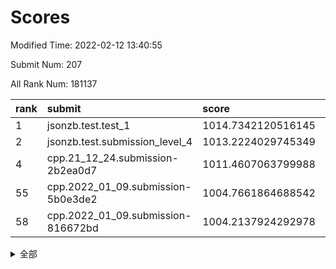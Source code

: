 # Scores

Modified Time: 2022-02-12 13:40:55

Submit Num: 207

All Rank Num: 181137

| rank |               submit               |       score        |       sigma        | pk_num |
| :--- | :--------------------------------- | :----------------- | :----------------- | :----- |
| 1    | jsonzb.test.test_1                 | 1014.7342120516145 | 0.8420611357203688 | 3500   |
| 2    | jsonzb.test.submission_level_4     | 1013.2224029745349 | 0.788228793536138  | 3496   |
| 4    | cpp.21_12_24.submission-2b2ea0d7   | 1011.4607063799988 | 0.7767770104872413 | 3499   |
| 55   | cpp.2022_01_09.submission-5b0e3de2 | 1004.7661864688542 | 0.7307505720445406 | 3498   |
| 58   | cpp.2022_01_09.submission-816672bd | 1004.2137924292978 | 0.7119548174357343 | 3497   |


<details>
<summary>全部</summary>

| rank |                 submit                 |       score        |       sigma        | pk_num |
| :--- | :------------------------------------- | :----------------- | :----------------- | :----- |
| 1    | jsonzb.test.test_1                     | 1014.7342120516145 | 0.8420611357203688 | 3500   |
| 2    | jsonzb.test.submission_level_4         | 1013.2224029745349 | 0.788228793536138  | 3496   |
| 3    | gobigger.level_3.submission_level_3_26 | 1011.5836390336079 | 0.7602509175394119 | 3499   |
| 4    | cpp.21_12_24.submission-2b2ea0d7       | 1011.4607063799988 | 0.7767770104872413 | 3499   |
| 5    | gobigger.level_3.submission_level_3_46 | 1011.4555903360249 | 0.7600810001568149 | 3494   |
| 6    | gobigger.level_3.submission_level_3_7  | 1011.3723703851867 | 0.7788752811442721 | 3503   |
| 7    | gobigger.level_3.submission_level_3_35 | 1011.237877404597  | 0.804770195680529  | 3505   |
| 8    | gobigger.level_3.submission_level_3_21 | 1011.1905474769592 | 0.7706117495102761 | 3493   |
| 9    | gobigger.level_3.submission_level_3_40 | 1011.1089534557034 | 0.7674246232248392 | 3501   |
| 10   | gobigger.level_3.submission_level_3_13 | 1011.0934321159657 | 0.769328305058995  | 3495   |
| 11   | gobigger.level_3.submission_level_3_20 | 1011.0174159329974 | 0.7868729714686148 | 3497   |
| 12   | gobigger.level_3.submission_level_3_28 | 1010.9230986640845 | 0.754260240221391  | 3502   |
| 13   | gobigger.level_3.submission_level_3_41 | 1010.8915382220721 | 0.7603508444574356 | 3504   |
| 14   | gobigger.level_3.submission_level_3_16 | 1010.877903627891  | 0.7757709517897805 | 3496   |
| 15   | gobigger.level_3.submission_level_3_11 | 1010.8311595560067 | 0.7742453750077413 | 3506   |
| 16   | gobigger.level_3.submission_level_3_18 | 1010.6649441843068 | 0.7474895651211015 | 3501   |
| 17   | gobigger.level_3.submission_level_3_38 | 1010.489952631211  | 0.7744320289161508 | 3504   |
| 18   | gobigger.level_3.submission_level_3_10 | 1010.4633978922308 | 0.7543595691141934 | 3501   |
| 19   | gobigger.level_3.submission_level_3_5  | 1010.4263532352743 | 0.78127723927211   | 3494   |
| 20   | gobigger.level_3.submission_level_3_32 | 1010.4037835133728 | 0.7721983563417746 | 3504   |
| 21   | gobigger.level_3.submission_level_3_1  | 1010.4032470973829 | 0.7767817289118548 | 3500   |
| 22   | gobigger.level_3.submission_level_3_27 | 1010.3396416986801 | 0.7645845513078505 | 3504   |
| 23   | gobigger.level_3.submission_level_3_45 | 1010.1969855902489 | 0.7404735316566745 | 3499   |
| 24   | gobigger.level_3.submission_level_3_37 | 1010.0293740655592 | 0.75209215162895   | 3499   |
| 25   | gobigger.level_3.submission_level_3_49 | 1010.0258679203694 | 0.7727209259664695 | 3498   |
| 26   | gobigger.level_3.submission_level_3_29 | 1009.956479593747  | 0.7414580508625938 | 3497   |
| 27   | gobigger.level_3.submission_level_3_2  | 1009.9549104881404 | 0.7540437258384651 | 3504   |
| 28   | gobigger.level_3.submission_level_3_17 | 1009.9286174332661 | 0.7574231444903482 | 3499   |
| 29   | gobigger.level_3.submission_level_3_3  | 1009.7687283936893 | 0.7464189328733783 | 3503   |
| 30   | gobigger.level_3.submission_level_3_34 | 1009.6977429337691 | 0.7581279773073589 | 3498   |
| 31   | gobigger.level_3.submission_level_3_23 | 1009.6655060110639 | 0.7745426002282118 | 3497   |
| 32   | gobigger.level_3.submission_level_3_36 | 1009.6275588358105 | 0.7667880369388197 | 3502   |
| 33   | gobigger.level_3.submission_level_3_31 | 1009.5908788313338 | 0.745701684791215  | 3505   |
| 34   | gobigger.level_3.submission_level_3_43 | 1009.4458043840806 | 0.7492240064794837 | 3499   |
| 35   | gobigger.level_3.submission_level_3_9  | 1009.4379639009751 | 0.7602255410671276 | 3507   |
| 36   | gobigger.level_3.submission_level_3_42 | 1009.434446670097  | 0.7641161780325575 | 3502   |
| 37   | gobigger.level_3.submission_level_3_24 | 1009.4226935171848 | 0.7455243680666993 | 3502   |
| 38   | gobigger.level_3.submission_level_3_44 | 1009.4074527227763 | 0.7534507580279725 | 3500   |
| 39   | gobigger.level_3.submission_level_3_48 | 1009.3770798816546 | 0.732179807584237  | 3504   |
| 40   | gobigger.level_3.submission_level_3_6  | 1009.3692578037086 | 0.726979232373995  | 3498   |
| 41   | gobigger.level_3.submission_level_3_19 | 1009.3487858407669 | 0.7461591155605576 | 3504   |
| 42   | gobigger.level_3.submission_level_3_14 | 1009.3417770198101 | 0.7335013588118365 | 3501   |
| 43   | gobigger.level_3.submission_level_3_30 | 1009.3002088297687 | 0.7692524828313255 | 3499   |
| 44   | gobigger.level_3.submission_level_3_15 | 1009.2633524498975 | 0.733161670676965  | 3500   |
| 45   | gobigger.level_3.submission_level_3_39 | 1009.1149201497161 | 0.7520579689038839 | 3504   |
| 46   | gobigger.level_3.submission_level_3_0  | 1009.0589020926749 | 0.7553343286042945 | 3506   |
| 47   | gobigger.level_3.submission_level_3_22 | 1009.0000276910633 | 0.761779856099791  | 3499   |
| 48   | gobigger.level_3.submission_level_3_8  | 1008.7529414745102 | 0.7314086865648873 | 3500   |
| 49   | gobigger.level_3.submission_level_3_12 | 1008.5198745821425 | 0.7680250223110044 | 3499   |
| 50   | gobigger.level_3.submission_level_3_25 | 1008.2717905789609 | 0.7384507164868969 | 3501   |
| 51   | gobigger.level_3.submission_level_3_47 | 1008.0912083182536 | 0.7282022259155663 | 3492   |
| 52   | gobigger.level_3.submission_level_3_4  | 1008.0167224300661 | 0.7296040571079231 | 3501   |
| 53   | gobigger.level_3.submission_level_3_33 | 1007.8640747505232 | 0.7384117650358484 | 3496   |
| 54   | gobigger.level_1.submission_level_1_9  | 1005.0078195989261 | 0.7192372063150037 | 3499   |
| 55   | cpp.2022_01_09.submission-5b0e3de2     | 1004.7661864688542 | 0.7307505720445406 | 3498   |
| 56   | gobigger.level_1.submission_level_1_34 | 1004.5836084948115 | 0.7127703492791927 | 3501   |
| 57   | gobigger.level_1.submission_level_1_16 | 1004.2496445603965 | 0.7234167847558586 | 3495   |
| 58   | cpp.2022_01_09.submission-816672bd     | 1004.2137924292978 | 0.7119548174357343 | 3497   |
| 59   | gobigger.level_1.submission_level_1_3  | 1004.1640624821495 | 0.7197876275577921 | 3497   |
| 60   | gobigger.level_1.submission_level_1_29 | 1004.1288753165184 | 0.7148478130621667 | 3499   |
| 61   | gobigger.level_1.submission_level_1_6  | 1004.0796286068849 | 0.7315783349400089 | 3498   |
| 62   | gobigger.level_1.submission_level_1_19 | 1004.0413389578424 | 0.7106098557115238 | 3499   |
| 63   | gobigger.level_1.submission_level_1_44 | 1004.0080369824545 | 0.7243863416308051 | 3505   |
| 64   | gobigger.level_1.submission_level_1_30 | 1003.8807601151851 | 0.7223852709949447 | 3503   |
| 65   | gobigger.level_1.submission_level_1_49 | 1003.8729809697857 | 0.7134172321279831 | 3499   |
| 66   | gobigger.level_1.submission_level_1_43 | 1003.856355209055  | 0.7257287399883522 | 3503   |
| 67   | gobigger.level_1.submission_level_1_21 | 1003.8534635175398 | 0.7257380720246278 | 3506   |
| 68   | gobigger.level_1.submission_level_1_28 | 1003.8107553300382 | 0.731960513277755  | 3505   |
| 69   | gobigger.level_1.submission_level_1_42 | 1003.7876036498582 | 0.7225960965144191 | 3501   |
| 70   | gobigger.level_1.submission_level_1_27 | 1003.7488938638585 | 0.7191149052020234 | 3506   |
| 71   | gobigger.level_1.submission_level_1_24 | 1003.6951315386749 | 0.7196648373749501 | 3503   |
| 72   | gobigger.level_1.submission_level_1_33 | 1003.6524193977787 | 0.7160383695431237 | 3497   |
| 73   | gobigger.level_1.submission_level_1_25 | 1003.6495864540741 | 0.7042055272077511 | 3503   |
| 74   | gobigger.level_1.submission_level_1_23 | 1003.5373940592988 | 0.7190424790494394 | 3495   |
| 75   | gobigger.level_1.submission_level_1_47 | 1003.5267794323499 | 0.7290993255928059 | 3498   |
| 76   | gobigger.level_1.submission_level_1_18 | 1003.48527246051   | 0.7121028210647156 | 3505   |
| 77   | gobigger.level_1.submission_level_1_45 | 1003.4686549181491 | 0.7093849404173036 | 3493   |
| 78   | gobigger.level_1.submission_level_1_5  | 1003.4649928716334 | 0.7279148216333227 | 3502   |
| 79   | gobigger.level_1.submission_level_1_48 | 1003.4552005169172 | 0.7138389159220438 | 3495   |
| 80   | gobigger.level_1.submission_level_1_8  | 1003.438487161305  | 0.7052047366965383 | 3505   |
| 81   | gobigger.level_1.submission_level_1_26 | 1003.4197874359174 | 0.7030379684500231 | 3496   |
| 82   | gobigger.level_1.submission_level_1_36 | 1003.4142247612074 | 0.7159267844651915 | 3501   |
| 83   | gobigger.level_1.submission_level_1_37 | 1003.367366930406  | 0.7215913050730437 | 3494   |
| 84   | gobigger.level_1.submission_level_1_0  | 1003.202925155155  | 0.7201447982935185 | 3498   |
| 85   | gobigger.level_1.submission_level_1_39 | 1003.2023477027308 | 0.7147518520519499 | 3494   |
| 86   | gobigger.level_1.submission_level_1_22 | 1003.1654371073506 | 0.7143910073081766 | 3494   |
| 87   | gobigger.level_1.submission_level_1_41 | 1003.0366480227332 | 0.7246374275437407 | 3501   |
| 88   | gobigger.level_1.submission_level_1_1  | 1003.0246733246888 | 0.7171358336062336 | 3499   |
| 89   | gobigger.level_1.submission_level_1_2  | 1003.0032778265024 | 0.7293539579449632 | 3499   |
| 90   | gobigger.level_1.submission_level_1_4  | 1002.9432056009695 | 0.7121523780899173 | 3500   |
| 91   | gobigger.level_1.submission_level_1_40 | 1002.8988242661587 | 0.7311985748444682 | 3500   |
| 92   | gobigger.level_1.submission_level_1_11 | 1002.7514770442559 | 0.7184302380963511 | 3507   |
| 93   | gobigger.level_1.submission_level_1_15 | 1002.6725973982406 | 0.7269975758411951 | 3499   |
| 94   | gobigger.level_1.submission_level_1_20 | 1002.6556364842025 | 0.7193968702335849 | 3500   |
| 95   | gobigger.level_1.submission_level_1_32 | 1002.6388069198712 | 0.7333390345105033 | 3498   |
| 96   | gobigger.level_1.submission_level_1_13 | 1002.5203726197602 | 0.711501000563503  | 3503   |
| 97   | gobigger.level_1.submission_level_1_35 | 1002.4966357097546 | 0.7193842904841738 | 3497   |
| 98   | gobigger.level_1.submission_level_1_38 | 1002.4724704195922 | 0.720996798271773  | 3498   |
| 99   | gobigger.level_1.submission_level_1_7  | 1002.4672415949401 | 0.7058333353885198 | 3505   |
| 100  | gobigger.level_1.submission_level_1_46 | 1002.3187500175952 | 0.7106970797584345 | 3506   |
| 101  | gobigger.level_1.submission_level_1_31 | 1002.3099937639362 | 0.7055014506535917 | 3496   |
| 102  | gobigger.level_1.submission_level_1_14 | 1002.1847898916465 | 0.7128210097162416 | 3501   |
| 103  | gobigger.level_1.submission_level_1_12 | 1002.1181248139379 | 0.7083361785590685 | 3500   |
| 104  | gobigger.level_1.submission_level_1_10 | 1002.1005466653805 | 0.7154610551784792 | 3506   |
| 105  | gobigger.level_1.submission_level_1_17 | 1001.6540559764693 | 0.7145240381312603 | 3502   |
| 106  | gobigger.random.submission_random_7    | 997.6099170560783  | 0.7084461230472792 | 3502   |
| 107  | gobigger.random.submission_random_0    | 997.4967322035044  | 0.7095934113173887 | 3499   |
| 108  | gobigger.random.submission_random_28   | 997.0906623727479  | 0.7105305669130736 | 3504   |
| 109  | gobigger.random.submission_random_2    | 996.9175437458146  | 0.7178721159668072 | 3497   |
| 110  | gobigger.random.submission_random_39   | 996.6843939632023  | 0.7020408206338145 | 3497   |
| 111  | gobigger.random.submission_random_30   | 996.6543425728441  | 0.6990693640120617 | 3498   |
| 112  | gobigger.random.submission_random_13   | 996.651807949027   | 0.7051201844746686 | 3503   |
| 113  | gobigger.random.submission_random_41   | 996.6171671835783  | 0.7170139373759897 | 3500   |
| 114  | gobigger.random.submission_random_12   | 996.5583942952085  | 0.705457936503609  | 3501   |
| 115  | gobigger.random.submission_random_45   | 996.4593892040048  | 0.7119832944226445 | 3497   |
| 116  | gobigger.random.submission_random_40   | 996.4432820865147  | 0.7117753660040813 | 3501   |
| 117  | gobigger.random.submission_random_3    | 996.3881433754045  | 0.7137397473704286 | 3502   |
| 118  | gobigger.random.submission_random_36   | 996.3749952914388  | 0.70799092665569   | 3501   |
| 119  | gobigger.random.submission_random_44   | 996.3507656182128  | 0.7219279518195022 | 3496   |
| 120  | gobigger.random.submission_random_20   | 996.2508904699386  | 0.7107679479585794 | 3497   |
| 121  | gobigger.random.submission_random_15   | 996.2106974538201  | 0.7139949285461827 | 3499   |
| 122  | gobigger.random.submission_random_43   | 996.2084934246456  | 0.7255479235775403 | 3501   |
| 123  | gobigger.random.submission_random_8    | 996.1898030488704  | 0.7346080823777538 | 3501   |
| 124  | gobigger.random.submission_random_11   | 996.1801365275169  | 0.7131149925214953 | 3501   |
| 125  | gobigger.random.submission_random_38   | 996.1221458914192  | 0.7087419210907885 | 3503   |
| 126  | gobigger.random.submission_random_24   | 996.117566464576   | 0.716686677049258  | 3496   |
| 127  | gobigger.random.submission_random_21   | 996.0800320540402  | 0.7111830919316589 | 3500   |
| 128  | gobigger.random.submission_random_33   | 996.0768598415227  | 0.7028354177955307 | 3504   |
| 129  | gobigger.random.submission_random_14   | 996.0535010396819  | 0.704054590111435  | 3500   |
| 130  | gobigger.random.submission_random_48   | 995.9992370518838  | 0.7022288642102086 | 3505   |
| 131  | gobigger.random.submission_random_5    | 995.9924919092349  | 0.7270865098266982 | 3504   |
| 132  | gobigger.random.submission_random_46   | 995.990335944864   | 0.712606699752449  | 3508   |
| 133  | gobigger.random.submission_random_6    | 995.9654826858292  | 0.7012920067237295 | 3499   |
| 134  | gobigger.random.submission_random_16   | 995.9434639423823  | 0.7121132319271439 | 3496   |
| 135  | gobigger.random.submission_random_17   | 995.9313693765771  | 0.7007902914585369 | 3502   |
| 136  | gobigger.random.submission_random_19   | 995.9040090078104  | 0.7194162381476706 | 3494   |
| 137  | gobigger.random.submission_random_32   | 995.8983130568358  | 0.7091048874946433 | 3497   |
| 138  | gobigger.random.submission_random_35   | 995.8935139554494  | 0.7166487370880927 | 3499   |
| 139  | gobigger.random.submission_random_37   | 995.805736143098   | 0.6971961578813808 | 3505   |
| 140  | gobigger.random.submission_random_22   | 995.7875173766072  | 0.7165515388879591 | 3507   |
| 141  | gobigger.random.submission_random_26   | 995.7542929705145  | 0.7100865953517089 | 3501   |
| 142  | gobigger.random.submission_random_18   | 995.7105191454361  | 0.7220763149900472 | 3497   |
| 143  | gobigger.random.submission_random_23   | 995.6406380428264  | 0.7084833736867212 | 3504   |
| 144  | gobigger.random.submission_random_34   | 995.4905002471861  | 0.7234743691528929 | 3503   |
| 145  | gobigger.random.submission_random_1    | 995.4846677165526  | 0.7161899076236874 | 3500   |
| 146  | gobigger.random.submission_random_27   | 995.4559383621013  | 0.71438252052255   | 3501   |
| 147  | gobigger.random.submission_random_25   | 995.4338410730695  | 0.7123658239768662 | 3499   |
| 148  | gobigger.random.submission_random_42   | 995.4171219375283  | 0.7047872144657233 | 3507   |
| 149  | gobigger.random.submission_random_49   | 995.265708309094   | 0.7156919176272828 | 3504   |
| 150  | gobigger.random.submission_random_10   | 995.2085423217877  | 0.721513135627451  | 3499   |
| 151  | gobigger.random.submission_random_4    | 995.1613596090754  | 0.7041936907696168 | 3499   |
| 152  | gobigger.random.submission_random_9    | 995.0214494302455  | 0.7243846837439117 | 3506   |
| 153  | gobigger.random.submission_random_29   | 994.9996103437885  | 0.7066919829168153 | 3498   |
| 154  | gobigger.random.submission_random_47   | 994.755783658746   | 0.725135230526596  | 3500   |
| 155  | gobigger.random.submission_random_31   | 994.5953256277271  | 0.7216280275768974 | 3494   |
| 156  | gobigger.level_2.submission_level_2_14 | 994.3743156930104  | 0.7364394037482167 | 3501   |
| 157  | gobigger.level_2.submission_level_2_10 | 994.1286077975433  | 0.7304768662907913 | 3498   |
| 158  | gobigger.level_2.submission_level_2_45 | 993.8635997325454  | 0.7290386379769067 | 3503   |
| 159  | gobigger.level_2.submission_level_2_25 | 993.5063201411946  | 0.7297835268170291 | 3495   |
| 160  | gobigger.level_2.submission_level_2_5  | 993.4811742034016  | 0.7318826847568749 | 3504   |
| 161  | gobigger.level_2.submission_level_2_17 | 993.0378851696355  | 0.7307260360530268 | 3497   |
| 162  | gobigger.level_2.submission_level_2_30 | 992.9810199407265  | 0.7338149864139095 | 3501   |
| 163  | gobigger.level_2.submission_level_2_4  | 992.9200602406225  | 0.7413185476810109 | 3505   |
| 164  | gobigger.level_2.submission_level_2_1  | 992.8763211491075  | 0.7245315704861992 | 3498   |
| 165  | gobigger.level_2.submission_level_2_9  | 992.8305038400302  | 0.7366123750315924 | 3502   |
| 166  | gobigger.level_2.submission_level_2_16 | 992.824319864403   | 0.7416316660826514 | 3503   |
| 167  | gobigger.level_2.submission_level_2_43 | 992.6781174215765  | 0.7544734810578315 | 3498   |
| 168  | gobigger.level_2.submission_level_2_37 | 992.5802706595649  | 0.7423304897473907 | 3497   |
| 169  | gobigger.level_2.submission_level_2_48 | 992.4891411357581  | 0.7386709329845199 | 3498   |
| 170  | gobigger.level_2.submission_level_2_35 | 992.4463608840192  | 0.7460864076742306 | 3502   |
| 171  | gobigger.level_2.submission_level_2_2  | 992.431294402695   | 0.738002412476103  | 3502   |
| 172  | gobigger.level_2.submission_level_2_44 | 992.3921560560835  | 0.7240639396375643 | 3504   |
| 173  | gobigger.level_2.submission_level_2_6  | 992.3629868399901  | 0.7405379784920085 | 3502   |
| 174  | gobigger.level_2.submission_level_2_38 | 992.2533281168398  | 0.7325102798311501 | 3500   |
| 175  | gobigger.level_2.submission_level_2_27 | 992.1365841531076  | 0.7379010481737819 | 3500   |
| 176  | gobigger.level_2.submission_level_2_39 | 992.1155210976139  | 0.7469703565951945 | 3507   |
| 177  | gobigger.level_2.submission_level_2_42 | 992.0475385958445  | 0.7438015079153895 | 3499   |
| 178  | gobigger.level_2.submission_level_2_32 | 992.0007612333732  | 0.737169165405099  | 3500   |
| 179  | gobigger.level_2.submission_level_2_24 | 991.9908456418995  | 0.7250266752320733 | 3503   |
| 180  | gobigger.level_2.submission_level_2_40 | 991.8847846484065  | 0.7525565063921092 | 3504   |
| 181  | gobigger.level_2.submission_level_2_28 | 991.8671530025001  | 0.7516400796408119 | 3500   |
| 182  | gobigger.level_2.submission_level_2_46 | 991.8517772210668  | 0.7636692088643011 | 3497   |
| 183  | gobigger.level_2.submission_level_2_19 | 991.8422167386789  | 0.7489629285324684 | 3496   |
| 184  | gobigger.level_2.submission_level_2_20 | 991.7982828607024  | 0.7514146789724485 | 3504   |
| 185  | gobigger.level_2.submission_level_2_18 | 991.7847229477312  | 0.7309958061407583 | 3496   |
| 186  | gobigger.level_2.submission_level_2_23 | 991.7158487129092  | 0.7572747051668335 | 3497   |
| 187  | gobigger.level_2.submission_level_2_0  | 991.6797613696629  | 0.7412863991321436 | 3502   |
| 188  | gobigger.level_2.submission_level_2_15 | 991.6245683499707  | 0.7588210890727548 | 3492   |
| 189  | gobigger.level_2.submission_level_2_3  | 991.6008943620468  | 0.7408485337247184 | 3498   |
| 190  | gobigger.level_2.submission_level_2_31 | 991.5587806795895  | 0.7337781601130132 | 3503   |
| 191  | gobigger.level_2.submission_level_2_12 | 991.4966264606453  | 0.7730824544276297 | 3501   |
| 192  | gobigger.level_2.submission_level_2_11 | 991.1405680977522  | 0.7509771731063061 | 3503   |
| 193  | gobigger.level_2.submission_level_2_47 | 991.1161131082432  | 0.7618467017822408 | 3501   |
| 194  | gobigger.level_2.submission_level_2_7  | 991.0984530913724  | 0.7698994536532485 | 3497   |
| 195  | gobigger.level_2.submission_level_2_34 | 991.0779579402025  | 0.7669131508204717 | 3500   |
| 196  | gobigger.level_2.submission_level_2_36 | 991.0283272419084  | 0.762562591053565  | 3501   |
| 197  | gobigger.level_2.submission_level_2_49 | 990.903767176959   | 0.7569746329538275 | 3508   |
| 198  | gobigger.level_2.submission_level_2_29 | 990.9004127748169  | 0.7579805346157993 | 3502   |
| 199  | gobigger.level_2.submission_level_2_41 | 990.8724697077809  | 0.7632131950989854 | 3502   |
| 200  | gobigger.level_2.submission_level_2_33 | 990.8584446718661  | 0.7662765254192373 | 3497   |
| 201  | gobigger.level_2.submission_level_2_22 | 990.8566327158043  | 0.7466369153891342 | 3498   |
| 202  | gobigger.level_2.submission_level_2_8  | 990.7743007991232  | 0.7720308455149143 | 3498   |
| 203  | gobigger.level_2.submission_level_2_21 | 990.5172093583702  | 0.7585303836230766 | 3503   |
| 204  | gobigger.level_2.submission_level_2_26 | 990.1887394930646  | 0.7511723526022633 | 3494   |
| 205  | gobigger.level_2.submission_level_2_13 | 990.1377104564541  | 0.7585882837581317 | 3504   |
| 206  | gobigger.none.submission_none_1        | 980.4087680653968  | 1.1925583537633009 | 3496   |
| 207  | gobigger.none.submission_none_0        | 975.8631740262236  | 1.4084921487584139 | 3496   |

</details>